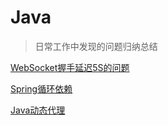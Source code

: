 # Java

>   日常工作中发现的问题归纳总结

[WebSocket握手延迟5S的问题](zh-cn/java/websocket01.md)

[Spring循环依赖](zh-cn/java/spring_dependency_cycle.md)

[Java动态代理](zh-cn/java/java_proxy.md)
